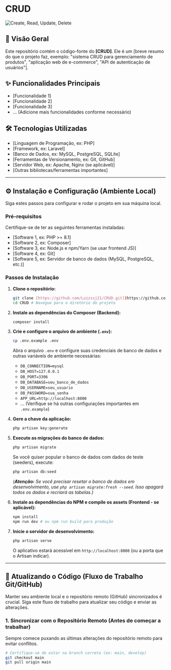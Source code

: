 # CRUD

![Create, Read, Update, Delete](_public/assets/CRUD.jpeg)


## 🚀 Visão Geral

Este repositório contém o código-fonte do **[CRUD]**. Ele é um [breve resumo do que o projeto faz, exemplo: "sistema CRUD para gerenciamento de produtos", "aplicação web de e-commerce", "API de autenticação de usuários"].

## ✨ Funcionalidades Principais

* [Funcionalidade 1]
* [Funcionalidade 2]
* [Funcionalidade 3]
* ... (Adicione mais funcionalidades conforme necessário)

## 🛠️ Tecnologias Utilizadas

* [Linguagem de Programação, ex: PHP]
* [Framework, ex: Laravel]
* [Banco de Dados, ex: MySQL, PostgreSQL, SQLite]
* [Ferramentas de Versionamento, ex: Git, GitHub]
* [Servidor Web, ex: Apache, Nginx (se aplicável)]
* [Outras bibliotecas/ferramentas importantes]

---

## ⚙️ Instalação e Configuração (Ambiente Local)

Siga estes passos para configurar e rodar o projeto em sua máquina local.

### Pré-requisitos

Certifique-se de ter as seguintes ferramentas instaladas:

* [Software 1, ex: PHP >= 8.1]
* [Software 2, ex: Composer]
* [Software 3, ex: Node.js e npm/Yarn (se usar frontend JS)]
* [Software 4, ex: Git]
* [Software 5, ex: Servidor de banco de dados (MySQL, PostgreSQL, etc.)]

### Passos de Instalação

1.  **Clone o repositório:**
    ```bash
    git clone [https://github.com/Luizssj21/CRUD.git](https://github.com/Luizssj21/CRUD.git)
    cd CRUD # Navegue para o diretório do projeto
    ```

2.  **Instale as dependências do Composer (Backend):**
    ```bash
    composer install
    ```

3.  **Crie e configure o arquivo de ambiente (`.env`):**
    ```bash
    cp .env.example .env
    ```
    Abra o arquivo `.env` e configure suas credenciais de banco de dados e outras variáveis de ambiente necessárias:
    * `DB_CONNECTION=mysql`
    * `DB_HOST=127.0.0.1`
    * `DB_PORT=3306`
    * `DB_DATABASE=seu_banco_de_dados`
    * `DB_USERNAME=seu_usuario`
    * `DB_PASSWORD=sua_senha`
    * `APP_URL=http://localhost:8000`
    * ... (Verifique se há outras configurações importantes em `.env.example`)

4.  **Gere a chave da aplicação:**
    ```bash
    php artisan key:generate
    ```

5.  **Execute as migrações do banco de dados:**
    ```bash
    php artisan migrate
    ```
    Se você quiser popular o banco de dados com dados de teste (seeders), execute:
    ```bash
    php artisan db:seed
    ```
    *(**Atenção:** Se você precisar resetar o banco de dados em desenvolvimento, use `php artisan migrate:fresh --seed`. Isso apagará todos os dados e recriará as tabelas.)*

6.  **Instale as dependências do NPM e compile os assets (Frontend - se aplicável):**
    ```bash
    npm install
    npm run dev # ou npm run build para produção
    ```

7.  **Inicie o servidor de desenvolvimento:**
    ```bash
    php artisan serve
    ```
    O aplicativo estará acessível em `http://localhost:8000` (ou a porta que o Artisan indicar).

---

## 🔄 Atualizando o Código (Fluxo de Trabalho Git/GitHub)

Manter seu ambiente local e o repositório remoto (GitHub) sincronizados é crucial. Siga este fluxo de trabalho para atualizar seu código e enviar as alterações.

### 1. Sincronizar com o Repositório Remoto (Antes de começar a trabalhar)

Sempre comece puxando as últimas alterações do repositório remoto para evitar conflitos.

```bash
# Certifique-se de estar na branch correta (ex: main, develop)
git checkout main
git pull origin main
